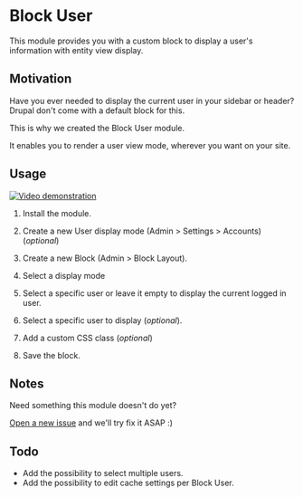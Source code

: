 Block User
==================

This module provides you with a custom block to display a user's information
with entity view display.


Motivation
----------

Have you ever needed to display the current user in your sidebar or header?
Drupal don't come with a default block for this.

This is why we created the Block User module.

It enables you to render a user view mode, wherever you want on your site.


Usage
-----
[![Video demonstration](https://lh3.googleusercontent.com/ct4PJ-RNU_q8o-oo54ibz2zdpQyxOI0dMqZk_O5ykZ5vnYmzJlaZ6-aSfzqadGkwpsZtE7oXFL1WQeUCLpuK6e7IgnSS04-lhhvka4SFuR24ywmkawCUKZ3kmFgcGUaq70xbzEdRaoolOPsX11cNjOfsVjFxp3ymEsTuszNNsFCmqZCqxGpjO5TkQA3Cyu1sbDR4tCx-DZ3bTPwkF0ABhAf6khxsjDIFTguNWsaeIOZMZkpgdob2WfPV66VKPIRbrSop3nqicWRbGcFhr0Hy5p8qkxrIbz19DctJySUM9ifSgvN8UyIQRIwE1BTXQLK8h0amXVrTZSKwbtzUPw9L3Nay-VK9efIzIiq0GYyjsCK0H0cO9I58rhG7jkhyaOzCGZNcBckj_iSk0cWYlqwx6JtHWrWWQq8W9fXVpcB41UJU6Ma-QW7T_GUQAurONFSj5sTQUHr5rS8sTXvQykGKIEZMaKh6kSupPcIWuqD9pK5CIl8GmGt3uBuv3TwwJ0yuoUzhiT2iggiC0-cCTcLTWP_2P-R6MrfHIBHbqs7CtIaccVoafqntvWBnYR43lHIn3vxaTsbalmvHcWfVZPopnIlIavU-adNC3yXXAF1dgOcJRknciKli_HHbofVb21i67IwPdn97bNr95bK06ZlXAmcfjIqqKnrcLyikJlWwNbI=w819-h450-no)](https://youtu.be/RFyGzfkf1jM)


1. Install the module.

2. Create a new User display mode (Admin > Settings > Accounts) (*optional*)

3. Create a new Block (Admin > Block Layout).

3. Select a display mode

4. Select a specific user or leave it empty to display the current logged in
user.

5. Select a specific user to display (*optional*).

6. Add a custom CSS class (*optional*)

7. Save the block.


Notes
-----

Need something this module doesn't do yet?

[Open a new issue](https://www.drupal.org/project/issues/2849852?text=&status=Open&priorities=All&categories=3&version=All&component=All) and we'll
try fix it ASAP :)


Todo
----

- Add the possibility to select multiple users.
- Add the possibility to edit cache settings per Block User.
